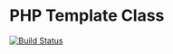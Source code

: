 # PHP Template Class

[![Build Status](https://travis-ci.org/neooblaster/Template.svg?branch=master)](https://travis-ci.org/neooblaster/Template)

